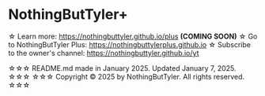 # NothingButTyler+ 
☆ Learn more: https://nothingbuttyler.github.io/plus **(COMING SOON)**
☆ Go to NothingButTyler Plus: https://nothingbuttylerplus.github.io
☆ Subscribe to the owner's channel: https://nothingbuttyler.github.io/yt

☆☆☆ README.md made in January 2025. Updated January 7, 2025. ☆☆☆
☆☆☆ Copyright &copy; 2025 by NothingButTyler. All rights reserved. ☆☆☆ 
